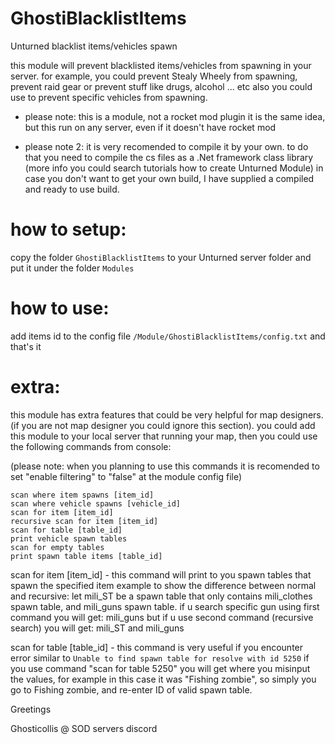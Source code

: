 # GhostiBlacklistItems
Unturned blacklist items/vehicles spawn

this module will prevent blacklisted items/vehicles from spawning in your server.
for example, you could prevent Stealy Wheely from spawning, prevent raid gear or prevent stuff like drugs, alcohol ... etc
also you could use to prevent specific vehicles from spawning.


- please note:
this is a module, not a rocket mod plugin
it is the same idea, but this run on any server, even if it doesn't have rocket mod


- please note 2: 
it is very recomended to compile it by your own. to do that you need to compile the cs files as a .Net framework class library (more info you could search tutorials how to create Unturned Module)
in case you don't want to get your own build, I have supplied a compiled and ready to use build.


# how to setup:
copy the folder `GhostiBlacklistItems` to your Unturned server folder and put it under the folder `Modules`



# how to use:
add items id to the config file `/Module/GhostiBlacklistItems/config.txt`
and that's it


# extra:
this module has extra features that could be very helpful for map designers. (if you are not map designer you could ignore this section).
you could add this module to your local server that running your map, then you could use the following commands from console:

(please note: when you planning to use this commands it is recomended to set "enable filtering" to "false" at the module config file)
```
scan where item spawns [item_id]
scan where vehicle spawns [vehicle_id]
scan for item [item_id]
recursive scan for item [item_id]
scan for table [table_id]
print vehicle spawn tables
scan for empty tables
print spawn table items [table_id]
```
scan for item [item_id] - this command will print to you spawn tables that spawn the specified item
example to show the difference between normal and recursive:
let mili_ST be a spawn table that only contains mili_clothes spawn table, and mili_guns spawn table.
if u search specific gun using first command you will get: mili_guns
but if u use second command (recursive search) you will get: mili_ST and mili_guns

scan for table [table_id] - this command is very useful if you encounter error similar to
`Unable to find spawn table for resolve with id 5250`
if you use command "scan for table 5250" you will get where you misinput the values,
for example in this case it was "Fishing zombie", so simply you go to Fishing zombie, and re-enter ID of valid spawn table.



Greetings

Ghosticollis @ SOD servers discord

